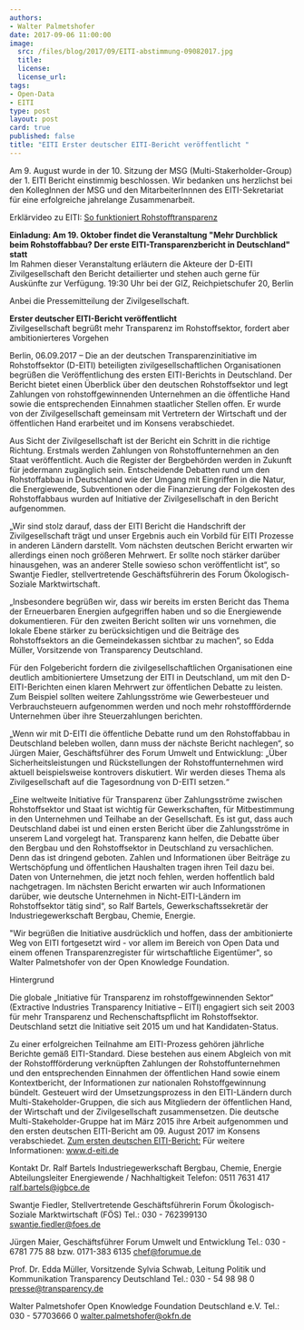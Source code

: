 ```yaml
---
authors: 
- Walter Palmetshofer
date: 2017-09-06 11:00:00
image:
  src: /files/blog/2017/09/EITI-abstimmung-09082017.jpg
  title: 
  license:
  license_url: 
tags:
- Open-Data
- EITI
type: post
layout: post
card: true
published: false
title: "EITI Erster deutscher EITI-Bericht veröffentlicht " 
---
```


Am 9. August wurde in der 10. Sitzung der MSG (Multi-Stakerholder-Group) der 1. EITI Bericht einstimmig beschlossen. Wir bedanken uns herzlichst bei den KollegInnen der MSG und den MitarbeiterInnnen des EITI-Sekretariat für eine erfolgreiche jahrelange Zusammenarbeit.

Erklärvideo zu EITI: [So funktioniert Rohstofftransparenz](https://www.facebook.com/EITIDeutschland/videos/254272028419241/)

<b> Einladung: Am 19. Oktober findet die Veranstaltung "Mehr Durchblick beim Rohstoffabbau? Der erste EITI-Transparenzbericht in Deutschland" statt</b><br>
Im Rahmen dieser Veranstaltung erläutern die Akteure der D-EITI Zivilgesellschaft den Bericht detailierter und stehen auch gerne für Auskünfte zur Verfügung.
19:30 Uhr bei der GIZ, Reichpietschufer 20, Berlin

Anbei die Pressemitteilung der Zivilgesellschaft.

<b> Erster deutscher EITI-Bericht veröffentlicht</b><br>
Zivilgesellschaft begrüßt mehr Transparenz im Rohstoffsektor, fordert aber ambitionierteres Vorgehen

Berlin, 06.09.2017 – Die an der deutschen Transparenzinitiative im Rohstoffsektor (D-EITI) beteiligten zivilgesellschaftlichen Organisationen begrüßen die Veröffentlichung des ersten EITI-Berichts in Deutschland. Der Bericht bietet einen Überblick über den deutschen Rohstoffsektor und legt Zahlungen von rohstoffgewinnenden Unternehmen an die öffentliche Hand sowie die entsprechenden Einnahmen staatlicher Stellen offen. Er wurde von der Zivilgesellschaft gemeinsam mit Vertretern der Wirtschaft und der öffentlichen Hand erarbeitet und im Konsens verabschiedet. 

Aus Sicht der Zivilgesellschaft ist der Bericht ein Schritt in die richtige Richtung. Erstmals werden Zahlungen von Rohstoffunternehmen an den Staat veröffentlicht. Auch die Register der Bergbehörden werden in Zukunft für jedermann zugänglich sein. Entscheidende Debatten rund um den Rohstoffabbau in Deutschland wie der Umgang mit Eingriffen in die Natur, die Energiewende, Subventionen oder die Finanzierung der Folgekosten des Rohstoffabbaus wurden auf Initiative der Zivilgesellschaft in den Bericht aufgenommen. 

„Wir sind stolz darauf, dass der EITI Bericht die Handschrift der Zivilgesellschaft trägt und unser Ergebnis auch ein Vorbild für EITI Prozesse in anderen Ländern darstellt. Vom nächsten deutschen Bericht erwarten wir allerdings einen noch größeren Mehrwert. Er sollte noch stärker darüber hinausgehen, was an anderer Stelle sowieso schon veröffentlicht ist“, so Swantje Fiedler, stellvertretende Geschäftsführerin des Forum Ökologisch-Soziale Marktwirtschaft.

„Insbesondere begrüßen wir, dass wir bereits im ersten Bericht das Thema der Erneuerbaren Energien aufgegriffen haben und so die Energiewende dokumentieren. Für den zweiten Bericht sollten wir uns vornehmen, die lokale Ebene stärker zu berücksichtigen und die Beiträge des Rohstoffsektors an die Gemeindekassen sichtbar zu machen“, so Edda Müller, Vorsitzende von Transparency Deutschland.

Für den Folgebericht fordern die zivilgesellschaftlichen Organisationen eine deutlich ambitioniertere Umsetzung der EITI in Deutschland, um mit den D-EITI-Berichten einen klaren Mehrwert zur öffentlichen Debatte zu leisten. Zum Beispiel sollten weitere Zahlungsströme wie Gewerbesteuer und Verbrauchsteuern aufgenommen werden und noch mehr rohstofffördernde Unternehmen über ihre Steuerzahlungen berichten.

„Wenn wir mit D-EITI die öffentliche Debatte rund um den Rohstoffabbau in Deutschland beleben wollen, dann muss der nächste Bericht nachlegen“, so Jürgen Maier, Geschäftsführer des Forum Umwelt und Entwicklung: „Über Sicherheitsleistungen und Rückstellungen der Rohstoffunternehmen wird aktuell beispielsweise kontrovers diskutiert. Wir werden dieses Thema als Zivilgesellschaft auf die Tagesordnung von D-EITI setzen.“

„Eine weltweite Initiative für Transparenz über Zahlungsströme zwischen Rohstoffsektor und Staat ist wichtig für Gewerkschaften, für Mitbestimmung in den Unternehmen und Teilhabe an der Gesellschaft. Es ist gut, dass auch Deutschland dabei ist und einen ersten Bericht über die Zahlungsströme in unserem Land vorgelegt hat. Transparenz kann helfen, die Debatte über den Bergbau und den Rohstoffsektor in Deutschland zu versachlichen. Denn das ist dringend geboten. Zahlen und Informationen über Beiträge zu Wertschöpfung und öffentlichen Haushalten tragen ihren Teil dazu bei. Daten von Unternehmen, die jetzt noch fehlen, werden hoffentlich bald nachgetragen. Im nächsten Bericht erwarten wir auch Informationen darüber, wie deutsche Unternehmen in Nicht-EITI-Ländern im Rohstoffsektor tätig sind“, so Ralf Bartels, Gewerkschaftssekretär der Industriegewerkschaft Bergbau, Chemie, Energie.

"Wir begrüßen die Initiative ausdrücklich und hoffen, dass der ambitionierte Weg von EITI fortgesetzt wird - vor allem im Bereich von Open Data und einem offenen Transparenzregister für wirtschaftliche Eigentümer", so Walter Palmetshofer von der Open Knowledge Foundation.

Hintergrund

Die globale „Initiative für Transparenz im rohstoffgewinnenden Sektor“ (Extractive Industries Transparency Initiative – EITI) engagiert sich seit 2003 für mehr Transparenz und Rechenschaftspflicht im Rohstoffsektor. Deutschland setzt die Initiative seit 2015 um und hat Kandidaten-Status. 

Zu einer erfolgreichen Teilnahme am EITI-Prozess gehören jährliche Berichte gemäß EITI-Standard. Diese bestehen aus einem Abgleich von mit der Rohstoffförderung verknüpften Zahlungen der Rohstoffunternehmen und den entsprechenden Einnahmen der öffentlichen Hand sowie einem Kontextbericht, der Informationen zur nationalen Rohstoffgewinnung bündelt. Gesteuert wird der Umsetzungsprozess in den EITI-Ländern durch Multi-Stakeholder-Gruppen, die sich aus Mitgliedern der öffentlichen Hand, der Wirtschaft und der Zivilgesellschaft zusammensetzen. Die deutsche Multi-Stakeholder-Gruppe hat im März 2015 ihre Arbeit aufgenommen und den ersten deutschen EITI-Bericht am 09. August 2017 im Konsens verabschiedet. 
[Zum ersten deutschen EITI-Bericht:](www.d-eiti.de/wp-content/uploads/2017/08/1_D-EITI_Bericht_-fuer_-2016.pdf)
Für weitere Informationen: www.d-eiti.de

Kontakt
Dr. Ralf Bartels
Industriegewerkschaft Bergbau, Chemie, Energie
Abteilungsleiter Energiewende / Nachhaltigkeit
Telefon: 0511 7631 417
ralf.bartels@igbce.de

Swantje Fiedler, Stellvertretende Geschäftsführerin
Forum Ökologisch-Soziale Marktwirtschaft (FÖS)
Tel.: 030 - 762399130
swantje.fiedler@foes.de

Jürgen Maier, Geschäftsführer 
Forum Umwelt und Entwicklung
Tel.: 030 - 6781 775 88 bzw. 0171-383 6135
chef@forumue.de

Prof. Dr. Edda Müller, Vorsitzende
Sylvia Schwab, Leitung Politik und Kommunikation
Transparency Deutschland
Tel.: 030 - 54 98 98 0 
presse@transparency.de

Walter Palmetshofer
Open Knowledge Foundation Deutschland e.V.
Tel.: 030 - 57703666 0
walter.palmetshofer@okfn.de
